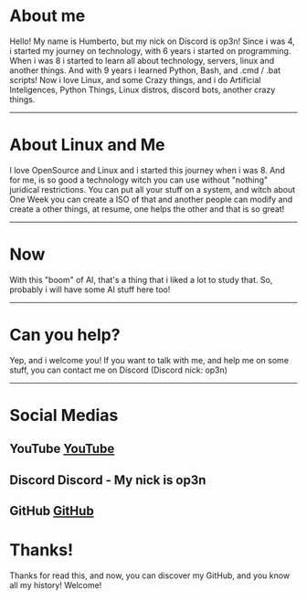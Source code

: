 # About me
Hello! My name is Humberto, but my nick on Discord is op3n!
Since i was 4, i started my journey on technology, with 6 years i started on programming.
When i was 8 i started to learn all about technology, servers, linux and another things.
And with 9 years i learned Python, Bash, and .cmd / .bat scripts!
Now i love Linux, and some Crazy things, and i do Artificial Inteligences, Python Things, Linux distros, discord bots, another crazy things.

---


# About Linux and Me
I love OpenSource and Linux and i started this journey when i was 8. And for me, is so good a technology witch you can use without "nothing" juridical restrictions. You can put all your stuff on a system, and witch about One Week you can create a ISO of that and another people can modify and create a other things, at resume, one helps the other and that is so great!

---


# Now
With this "boom" of AI, that's a thing that i liked a lot to study that. So, probably i will have some AI stuff here too!

---

# Can you help?
Yep, and i welcome you! If you want to talk with me, and help me on some stuff, you can contact me on Discord (Discord nick: op3n)

---


# Social Medias

YouTube
[YouTube](https://www.youtube.com/@watcl/)
---
Discord
Discord - My nick is op3n
---
GitHub
[GitHub](https://github.com/op3ny)
---

# Thanks!
Thanks for read this, and now, you can discover my GitHub, and you know all my history! Welcome!
